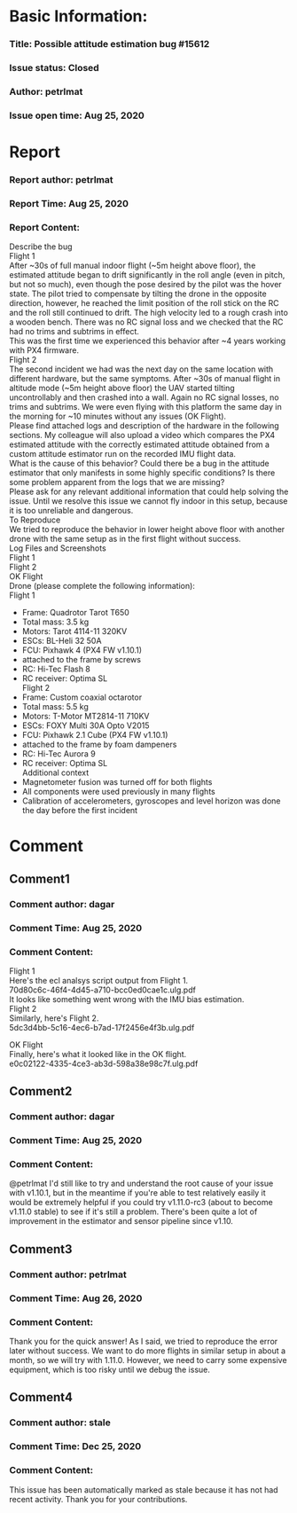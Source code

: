 # Basic Information:
### Title:  Possible attitude estimation bug #15612 
### Issue status: Closed
### Author: petrlmat
### Issue open time: Aug 25, 2020
# Report
### Report author: petrlmat
### Report Time: Aug 25, 2020
### Report Content:   
Describe the bug    
Flight 1    
After ~30s of full manual indoor flight (~5m height above floor), the estimated attitude began to drift significantly in the roll angle (even in pitch, but not so much), even though the pose desired by the pilot was the hover state. The pilot tried to compensate by tilting the drone in the opposite direction, however, he reached the limit position of the roll stick on the RC and the roll still continued to drift. The high velocity led to a rough crash into a wooden bench. There was no RC signal loss and we checked that the RC had no trims and subtrims in effect.  
This was the first time we experienced this behavior after ~4 years working with PX4 firmware.  
Flight 2    
The second incident we had was the next day on the same location with different hardware, but the same symptoms. After ~30s of manual flight in altitude mode (~5m height above floor) the UAV started tilting uncontrollably and then crashed into a wall. Again no RC signal losses, no trims and subtrims. We were even flying with this platform the same day in the morning for ~10 minutes without any issues (OK Flight).  
Please find attached logs and description of the hardware in the following sections. My colleague will also upload a video which compares the PX4 estimated attitude with the correctly estimated attitude obtained from a custom attitude estimator run on the recorded IMU flight data.  
What is the cause of this behavior? Could there be a bug in the attitude estimator that only manifests in some highly specific conditions? Is there some problem apparent from the logs that we are missing?  
Please ask for any relevant additional information that could help solving the issue. Until we resolve this issue we cannot fly indoor in this setup, because it is too unreliable and dangerous.  
To Reproduce    
We tried to reproduce the behavior in lower height above floor with another drone with the same setup as in the first flight without success.  
Log Files and Screenshots    
Flight 1    
Flight 2    
OK Flight  
Drone (please complete the following information):  
Flight 1  
- Frame: Quadrotor Tarot T650  
- Total mass: 3.5 kg  
- Motors: Tarot 4114-11 320KV  
- ESCs: BL-Heli 32 50A  
- FCU: Pixhawk 4 (PX4 FW v1.10.1)    
- attached to the frame by screws    
- RC: Hi-Tec Flash 8  
- RC receiver: Optima SL  
Flight 2  
- Frame: Custom coaxial octarotor  
- Total mass: 5.5 kg  
- Motors: T-Motor MT2814-11 710KV  
- ESCs: FOXY Multi 30A Opto V2015  
- FCU: Pixhawk 2.1 Cube (PX4 FW v1.10.1)    
- attached to the frame by foam dampeners    
- RC: Hi-Tec Aurora 9  
- RC receiver: Optima SL  
Additional context  
- Magnetometer fusion was turned off for both flights  
- All components were used previously in many flights  
- Calibration of accelerometers, gyroscopes and level horizon was done the day before the first incident  

# Comment
## Comment1
### Comment author: dagar
### Comment Time: Aug 25, 2020
### Comment Content:   
Flight 1  
Here's the ecl analsys script output from Flight 1.    
70d80c6c-46f4-4d45-a710-bcc0ed0cae1c.ulg.pdf  
It looks like something went wrong with the IMU bias estimation.  
Flight 2  
Similarly, here's Flight 2.    
5dc3d4bb-5c16-4ec6-b7ad-17f2456e4f3b.ulg.pdf  
    
OK Flight  
Finally, here's what it looked like in the OK flight.    
e0c02122-4335-4ce3-ab3d-598a38e98c7f.ulg.pdf    

## Comment2
### Comment author: dagar
### Comment Time: Aug 25, 2020
### Comment Content:   
@petrlmat I'd still like to try and understand the root cause of your issue with v1.10.1, but in the meantime if you're able to test relatively easily it would be extremely helpful if you could try v1.11.0-rc3 (about to become v1.11.0 stable) to see if it's still a problem. There's been quite a lot of improvement in the estimator and sensor pipeline since v1.10.  

## Comment3
### Comment author: petrlmat
### Comment Time: Aug 26, 2020
### Comment Content:   
Thank you for the quick answer! As I said, we tried to reproduce the error later without success. We want to do more flights in similar setup in about a month, so we will try with 1.11.0. However, we need to carry some expensive equipment, which is too risky until we debug the issue.  

## Comment4
### Comment author: stale
### Comment Time: Dec 25, 2020
### Comment Content:   
This issue has been automatically marked as stale because it has not had recent activity. Thank you for your contributions.  
